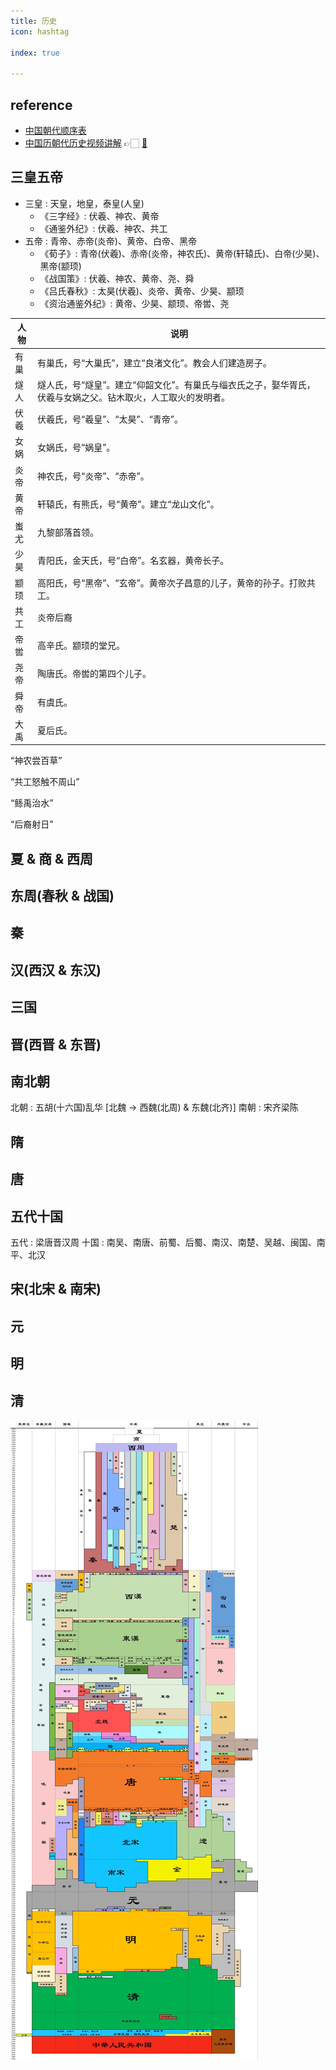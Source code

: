 ```yaml
---
title: 历史
icon: hashtag

index: true

---
```


<!-- more -->

## reference

- [中国朝代顺序表](http://114.xixik.com/chaodai/)
- [中国历朝代历史视频讲解](https://www.historyline.online/) 👉🏻 [🐙](https://github.com/liujuntao123/chines-history-video)

## 三皇五帝

- 三皇 : 天皇，地皇，泰皇(人皇)
    * 《三字经》: 伏羲、神农、黄帝
    * 《通鉴外纪》: 伏羲、神农、共工
- 五帝 : 青帝、赤帝(炎帝)、黄帝、白帝、黑帝
    * 《荀子》: 青帝(伏羲)、赤帝(炎帝，神农氏)、黄帝(轩辕氏)、白帝(少昊)、黑帝(颛顼)
    * 《战国策》: 伏羲、神农、黄帝、尧、舜
    * 《吕氏春秋》: 太昊(伏羲)、炎帝、黄帝、少昊、颛顼
    * 《资治通鉴外纪》: 黄帝、少昊、颛顼、帝喾、尧

| 人物 | 说明
| -- | --
| 有巢 | 有巢氏，号“大巢氏”，建立“良渚文化”。教会人们建造房子。
| 燧人 | 燧人氏，号“燧皇”。建立“仰韶文化”。有巢氏与缁衣氏之子，娶华胥氏，伏羲与女娲之父。钻木取火，人工取火的发明者。
| 伏羲 | 伏羲氏，号“羲皇”、“太昊”、“青帝”。
| 女娲 | 女娲氏，号“娲皇”。
| 炎帝 | 神农氏，号“炎帝”、“赤帝”。
| 黄帝 | 轩辕氏，有熊氏，号“黄帝”。建立“龙山文化”。
| 蚩尤 | 九黎部落首领。
| 少昊 | 青阳氏，金天氏，号“白帝”。名玄器，黄帝长子。
| 颛顼 | 高阳氏，号“黑帝”、“玄帝”。黄帝次子昌意的儿子，黄帝的孙子。打败共工。
| 共工 | 炎帝后裔
| 帝喾 | 高辛氏。颛顼的堂兄。
| 尧帝 | 陶唐氏。帝喾的第四个儿子。
| 舜帝 | 有虞氏。
| 大禹 | 夏后氏。

  “神农尝百草”
  > 
  
  “共工怒触不周山”
  >  
  
  “鲧禹治水”
  > 
  
  “后裔射日”
  >

## 夏 & 商 & 西周


## 东周(春秋 & 战国)


## 秦


## 汉(西汉 & 东汉)


## 三国


## 晋(西晋 & 东晋)


## 南北朝

北朝 : 五胡(十六国)乱华 [北魏 -> 西魏(北周) & 东魏(北齐)]
南朝 : 宋齐梁陈
 
## 隋


## 唐


## 五代十国

五代 : 梁唐晋汉周
十国 : 南吴、南唐、前蜀、后蜀、南汉、南楚、吴越、闽国、南平、北汉

## 宋(北宋 & 南宋)


## 元


## 明


## 清


![history-timeline](media/history-timeline.jpeg)





